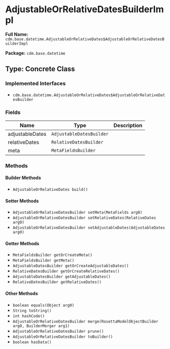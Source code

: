 # AdjustableOrRelativeDatesBuilderImpl

**Full Name:** `cdm.base.datetime.AdjustableOrRelativeDates$AdjustableOrRelativeDatesBuilderImpl`

**Package:** `cdm.base.datetime`

## Type: Concrete Class

### Implemented Interfaces

- `cdm.base.datetime.AdjustableOrRelativeDates$AdjustableOrRelativeDatesBuilder`

### Fields

| Name | Type | Description |
|------|------|-------------|
| adjustableDates | `AdjustableDatesBuilder` |  |
| relativeDates | `RelativeDatesBuilder` |  |
| meta | `MetaFieldsBuilder` |  |

### Methods

#### Builder Methods

- `AdjustableOrRelativeDates build()`

#### Setter Methods

- `AdjustableOrRelativeDatesBuilder setMeta(MetaFields arg0)`
- `AdjustableOrRelativeDatesBuilder setRelativeDates(RelativeDates arg0)`
- `AdjustableOrRelativeDatesBuilder setAdjustableDates(AdjustableDates arg0)`

#### Getter Methods

- `MetaFieldsBuilder getOrCreateMeta()`
- `MetaFieldsBuilder getMeta()`
- `AdjustableDatesBuilder getOrCreateAdjustableDates()`
- `RelativeDatesBuilder getOrCreateRelativeDates()`
- `AdjustableDatesBuilder getAdjustableDates()`
- `RelativeDatesBuilder getRelativeDates()`

#### Other Methods

- `boolean equals(Object arg0)`
- `String toString()`
- `int hashCode()`
- `AdjustableOrRelativeDatesBuilder merge(RosettaModelObjectBuilder arg0, BuilderMerger arg1)`
- `AdjustableOrRelativeDatesBuilder prune()`
- `AdjustableOrRelativeDatesBuilder toBuilder()`
- `boolean hasData()`

